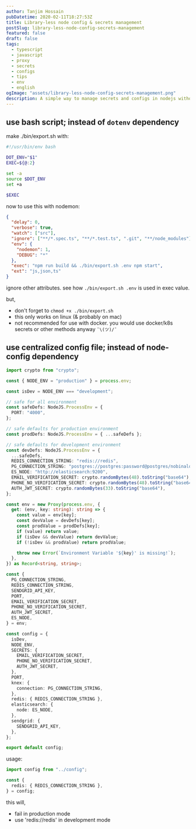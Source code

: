 ```yaml
---
author: Tanjim Hossain
pubDatetime: 2020-02-11T18:27:53Z
title: Library-less node config & secrets management
postSlug: library-less-node-config-secrets-management
featured: false
draft: false
tags:
  - typescript
  - javascript
  - proxy
  - secrets
  - configs
  - tips
  - env
  - english
ogImage: "assets/library-less-node-config-secrets-management.png"
description: A simple way to manage secrets and configs in nodejs without using any library.
---
```


## use bash script; instead of `dotenv` dependency

make ./bin/export.sh with:

```bash
#!/usr/bin/env bash

DOT_ENV="$1"
EXEC=${@:2}

set -a
source $DOT_ENV
set +a

$EXEC
```

now to use this with nodemon:

```json
{
  "delay": 0,
  "verbose": true,
  "watch": ["src"],
  "ignore": ["**/*.spec.ts", "**/*.test.ts", ".git", "**/node_modules"],
  "env": {
    "nodemon": 1,
    "DEBUG": "*"
  },
  "exec": "npm run build && ./bin/export.sh .env npm start",
  "ext": "js,json,ts"
}
```

ignore other attributes. see how `./bin/export.sh .env` is used in exec value.

but,

- don't forget to `chmod +x ./bin/export.sh`
- this only works on linux (& probably on mac)
- not recommended for use with docker. you would use docker/k8s secrets or other methods anyway `¯\(ツ)/¯`

## use centralized config file; instead of node-config dependency

```typescript
import crypto from "crypto";

const { NODE_ENV = "production" } = process.env;

const isDev = NODE_ENV === "development";

// safe for all environment
const safeDefs: NodeJS.ProcessEnv = {
  PORT: "4000",
};

// safe defaults for production environment
const prodDefs: NodeJS.ProcessEnv = { ...safeDefs };

// safe defaults for development environment
const devDefs: NodeJS.ProcessEnv = {
  ...safeDefs,
  REDIS_CONNECTION_STRING: "redis://redis",
  PG_CONNECTION_STRING: "postgres://postgres:password@postgres/nobinalo",
  ES_NODE: "http://elasticsearch:9200",
  EMAIL_VERIFICATION_SECRET: crypto.randomBytes(48).toString("base64"),
  PHONE_NO_VERIFICATION_SECRET: crypto.randomBytes(48).toString("base64"),
  AUTH_JWT_SECRET: crypto.randomBytes(33).toString("base64"),
};

const env = new Proxy(process.env, {
  get: (env, key: string): string => {
    const value = env[key];
    const devValue = devDefs[key];
    const prodValue = prodDefs[key];
    if (value) return value;
    if (isDev && devValue) return devValue;
    if (!isDev && prodValue) return prodValue;

    throw new Error(`Environment Variable '${key}' is missing!`);
  },
}) as Record<string, string>;

const {
  PG_CONNECTION_STRING,
  REDIS_CONNECTION_STRING,
  SENDGRID_API_KEY,
  PORT,
  EMAIL_VERIFICATION_SECRET,
  PHONE_NO_VERIFICATION_SECRET,
  AUTH_JWT_SECRET,
  ES_NODE,
} = env;

const config = {
  isDev,
  NODE_ENV,
  SECRETS: {
    EMAIL_VERIFICATION_SECRET,
    PHONE_NO_VERIFICATION_SECRET,
    AUTH_JWT_SECRET,
  },
  PORT,
  knex: {
    connection: PG_CONNECTION_STRING,
  },
  redis: { REDIS_CONNECTION_STRING },
  elasticsearch: {
    node: ES_NODE,
  },
  sendgrid: {
    SENDGRID_API_KEY,
  },
};

export default config;
```

usage:

```typescript
import config from "../config";

const {
  redis: { REDIS_CONNECTION_STRING },
} = config;
```

this will,

- fail in production mode
- use 'redis://redis' in development mode
